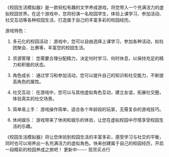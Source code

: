 《校园生活模拟器》是一款轻松有趣的文字养成游戏，将您带入一个充满活力的虚拟校园世界。在这个游戏中，您将扮演一名校园学生，体验上课学习、参加活动、社交互动等各种校园生活，打造属于自己的丰富多彩的校园经历。

游戏特色：

1. 多元化的校园活动： 游戏中，您可以自由选择上课学习，参加各种活动，如社团聚会、比赛等，丰富您的校园生活。

2. 资源管理： 您需要合理分配精力，决定何时学习、何时休息，以保持充足的精力和积极的状态。

3. 角色成长： 通过学习和参加活动，您可以提升自己的知识和社交能力，不断提高角色的属性。

4. 社交互动： 在游戏中，您可以与其他虚拟角色互动，建立友谊，拓展社交圈，体验真实的社交场景。

5. 简单易上手： 游戏操作简单，适合各个年龄段的玩家，无需复杂的游戏技巧。

6. 休闲娱乐： 游戏带来了休闲和娱乐的体验，让您在虚拟校园中尽情享受校园生活的乐趣。

《校园生活模拟器》将让您体验到校园生活的丰富多彩，感受学习与社交的平衡，同时也可以培养出一名充满活力的虚拟角色。快来创建属于自己的校园经历，开启一段精彩的校园养成之旅吧！
更新中-----
现货买点行

